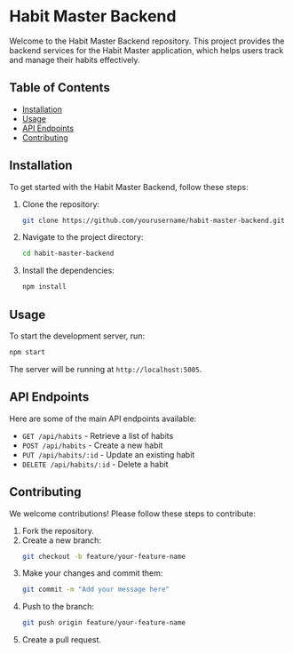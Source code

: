 # Habit Master Backend

Welcome to the Habit Master Backend repository. This project provides the backend services for the Habit Master application, which helps users track and manage their habits effectively.

## Table of Contents

- [Installation](#installation)
- [Usage](#usage)
- [API Endpoints](#api-endpoints)
- [Contributing](#contributing)

## Installation

To get started with the Habit Master Backend, follow these steps:

1. Clone the repository:
    ```sh
    git clone https://github.com/yourusername/habit-master-backend.git
    ```
2. Navigate to the project directory:
    ```sh
    cd habit-master-backend
    ```
3. Install the dependencies:
    ```sh
    npm install
    ```

## Usage

To start the development server, run:
```sh
npm start
```

The server will be running at `http://localhost:5005`.

## API Endpoints

Here are some of the main API endpoints available:

- `GET /api/habits` - Retrieve a list of habits
- `POST /api/habits` - Create a new habit
- `PUT /api/habits/:id` - Update an existing habit
- `DELETE /api/habits/:id` - Delete a habit

## Contributing

We welcome contributions! Please follow these steps to contribute:

1. Fork the repository.
2. Create a new branch:
    ```sh
    git checkout -b feature/your-feature-name
    ```
3. Make your changes and commit them:
    ```sh
    git commit -m "Add your message here"
    ```
4. Push to the branch:
    ```sh
    git push origin feature/your-feature-name
    ```
5. Create a pull request.
